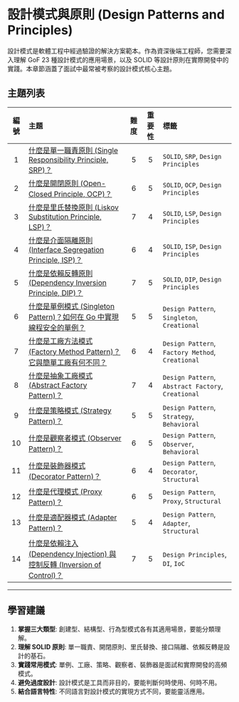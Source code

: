 # 設計模式與原則 (Design Patterns and Principles)

設計模式是軟體工程中經過驗證的解決方案範本。作為資深後端工程師，您需要深入理解 GoF 23 種設計模式的應用場景，以及 SOLID 等設計原則在實際開發中的實踐。本章節涵蓋了面試中最常被考察的設計模式核心主題。

## 主題列表

| 編號 | 主題 | 難度 | 重要性 | 標籤 |
| :---: | :--- | :---: | :---: | :--- |
| 1 | [什麼是單一職責原則 (Single Responsibility Principle, SRP)？](./solid_srp.md) | 5 | 5 | `SOLID`, `SRP`, `Design Principles` |
| 2 | [什麼是開閉原則 (Open-Closed Principle, OCP)？](./solid_ocp.md) | 6 | 5 | `SOLID`, `OCP`, `Design Principles` |
| 3 | [什麼是里氏替換原則 (Liskov Substitution Principle, LSP)？](./solid_lsp.md) | 7 | 4 | `SOLID`, `LSP`, `Design Principles` |
| 4 | [什麼是介面隔離原則 (Interface Segregation Principle, ISP)？](./solid_isp.md) | 6 | 4 | `SOLID`, `ISP`, `Design Principles` |
| 5 | [什麼是依賴反轉原則 (Dependency Inversion Principle, DIP)？](./solid_dip.md) | 7 | 5 | `SOLID`, `DIP`, `Design Principles` |
| 6 | [什麼是單例模式 (Singleton Pattern)？如何在 Go 中實現線程安全的單例？](./singleton_pattern.md) | 5 | 5 | `Design Pattern`, `Singleton`, `Creational` |
| 7 | [什麼是工廠方法模式 (Factory Method Pattern)？它與簡單工廠有何不同？](./factory_method_pattern.md) | 6 | 4 | `Design Pattern`, `Factory Method`, `Creational` |
| 8 | [什麼是抽象工廠模式 (Abstract Factory Pattern)？](./abstract_factory_pattern.md) | 7 | 4 | `Design Pattern`, `Abstract Factory`, `Creational` |
| 9 | [什麼是策略模式 (Strategy Pattern)？](./strategy_pattern.md) | 5 | 5 | `Design Pattern`, `Strategy`, `Behavioral` |
| 10 | [什麼是觀察者模式 (Observer Pattern)？](./observer_pattern.md) | 6 | 5 | `Design Pattern`, `Observer`, `Behavioral` |
| 11 | [什麼是裝飾器模式 (Decorator Pattern)？](./decorator_pattern.md) | 6 | 4 | `Design Pattern`, `Decorator`, `Structural` |
| 12 | [什麼是代理模式 (Proxy Pattern)？](./proxy_pattern.md) | 6 | 5 | `Design Pattern`, `Proxy`, `Structural` |
| 13 | [什麼是適配器模式 (Adapter Pattern)？](./adapter_pattern.md) | 5 | 4 | `Design Pattern`, `Adapter`, `Structural` |
| 14 | [什麼是依賴注入 (Dependency Injection) 與控制反轉 (Inversion of Control)？](./dependency_injection.md) | 7 | 5 | `Design Principles`, `DI`, `IoC` |

---

## 學習建議

1.  **掌握三大類型**: 創建型、結構型、行為型模式各有其適用場景，要能分類理解。
2.  **理解 SOLID 原則**: 單一職責、開閉原則、里氏替換、接口隔離、依賴反轉是設計的基石。
3.  **實踐常用模式**: 單例、工廠、策略、觀察者、裝飾器是面試和實際開發的高頻模式。
4.  **避免過度設計**: 設計模式是工具而非目的，要能判斷何時使用、何時不用。
5.  **結合語言特性**: 不同語言對設計模式的實現方式不同，要能靈活應用。
